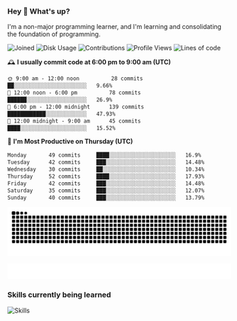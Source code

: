 ### Hey :wave: What's up?

I'm a non-major programming learner, and I'm learning and consolidating the foundation of programming.

<!--START_SECTION:waka-->
![Joined](http://img.shields.io/badge/Joined-7%20years%20ago-6D67E4?style=flat&labelColor=453C67)
![Disk Usage](http://img.shields.io/badge/Github%27s%20Storage-598.3%20MB-FD841F?style=flat&labelColor=E14D2A)
![Contributions](http://img.shields.io/badge/Contributions%20in%202023-341-7DCE13?style=flat&labelColor=2B7A0B)
![Profile Views](http://img.shields.io/badge/Profile%20Views-4-3AB4F2?style=flat&labelColor=0078AA)
![Lines of code](https://img.shields.io/badge/Lines%20of%20code-2%20Million%20Lines%20of%20code-FF8B8B?style=flat&labelColor=EB4747)

🕰️ **I usually commit code at 6:00 pm to 9:00 am (UTC)** 

```text
🌞 9:00 am - 12:00 noon          28 commits     ██░░░░░░░░░░░░░░░░░░░░░░░   9.66% 
🌆 12:00 noon - 6:00 pm          78 commits     ██████░░░░░░░░░░░░░░░░░░░   26.9% 
🌃 6:00 pm - 12:00 midnight      139 commits    ████████████░░░░░░░░░░░░░   47.93% 
🌙 12:00 midnight - 9:00 am      45 commits     ████░░░░░░░░░░░░░░░░░░░░░   15.52%
```
📅 **I'm Most Productive on Thursday (UTC)** 

```text
Monday       49 commits     ████░░░░░░░░░░░░░░░░░░░░░   16.9% 
Tuesday      42 commits     ███░░░░░░░░░░░░░░░░░░░░░░   14.48% 
Wednesday    30 commits     ██░░░░░░░░░░░░░░░░░░░░░░░   10.34% 
Thursday     52 commits     ████░░░░░░░░░░░░░░░░░░░░░   17.93% 
Friday       42 commits     ███░░░░░░░░░░░░░░░░░░░░░░   14.48% 
Saturday     35 commits     ███░░░░░░░░░░░░░░░░░░░░░░   12.07% 
Sunday       40 commits     ███░░░░░░░░░░░░░░░░░░░░░░   13.79%
```

<!--END_SECTION:waka-->

![Snake animation](https://raw.githubusercontent.com/dirname/dirname/output/snake.svg)

![metrics](github-metrics.svg)

### Skills currently being learned

![Skills](https://skillicons.dev/icons?i=linux,rust,go,solidity,typescript,bash,git,postgres,mysql,redis,mongo,docker,kubernetes,grafana,prometheus)
